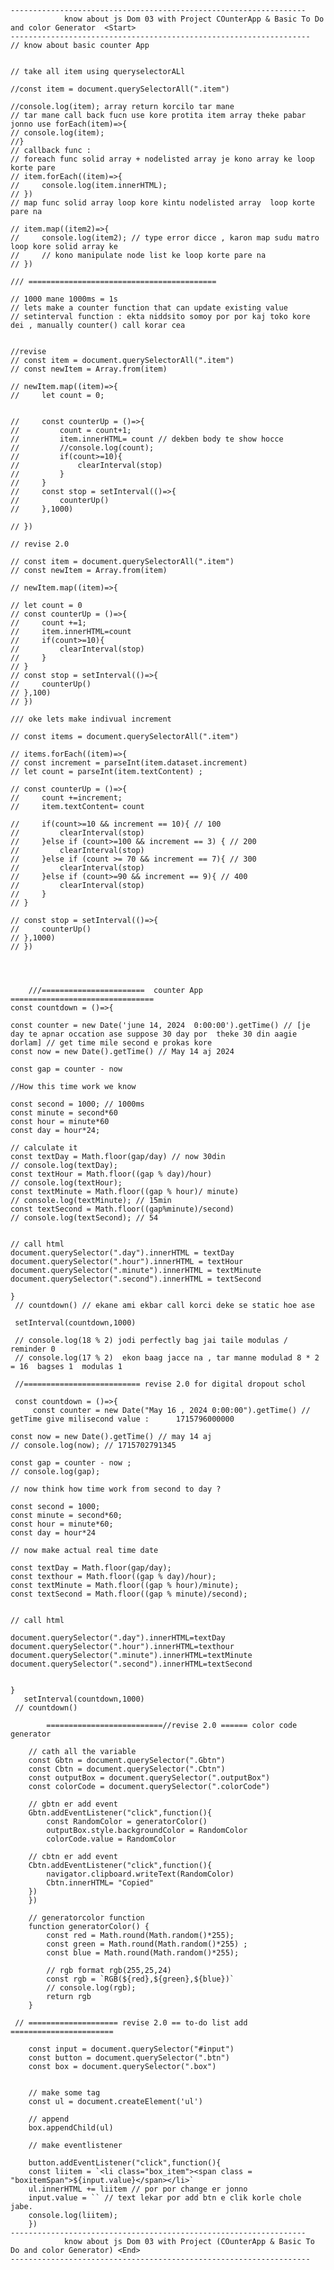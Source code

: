     ------------------------------------------------------------------    
                know about js Dom 03 with Project COunterApp & Basic To Do and color Generator  <Start>
    -------------------------------------------------------------------
    // know about basic counter App
    

    // take all item using queryselectorALl

    //const item = document.querySelectorAll(".item")

    //console.log(item); array return korcilo tar mane
    // tar mane call back fucn use kore protita item array theke pabar jonno use forEach(item)=>{
    // console.log(item);
    //}
    // callback func :  
    // foreach func solid array + nodelisted array je kono array ke loop korte pare
    // item.forEach((item)=>{
    //     console.log(item.innerHTML);
    // })
    // map func solid array loop kore kintu nodelisted array  loop korte pare na

    // item.map((item2)=>{  
    //     console.log(item2); // type error dicce , karon map sudu matro loop kore solid array ke 
    //     // kono manipulate node list ke loop korte pare na 
    // })

    /// ==========================================

    // 1000 mane 1000ms = 1s
    // lets make a counter function that can update existing value
    // setinterval function : ekta niddsito somoy por por kaj toko kore dei , manually counter() call korar cea


    //revise
    // const item = document.querySelectorAll(".item")
    // const newItem = Array.from(item)

    // newItem.map((item)=>{
    //     let count = 0;


    //     const counterUp = ()=>{
    //         count = count+1;
    //         item.innerHTML= count // dekben body te show hocce
    //         //console.log(count);
    //         if(count>=10){
    //             clearInterval(stop)
    //         }
    //     }
    //     const stop = setInterval(()=>{
    //         counterUp()
    //     },1000)

    // })

    // revise 2.0

    // const item = document.querySelectorAll(".item")
    // const newItem = Array.from(item)

    // newItem.map((item)=>{

    // let count = 0
    // const counterUp = ()=>{
    //     count +=1;
    //     item.innerHTML=count
    //     if(count>=10){
    //         clearInterval(stop)
    //     }
    // }
    // const stop = setInterval(()=>{
    //     counterUp()
    // },100)
    // })

    /// oke lets make indivual increment 

    // const items = document.querySelectorAll(".item")

    // items.forEach((item)=>{
    // const increment = parseInt(item.dataset.increment)
    // let count = parseInt(item.textContent) ;

    // const counterUp = ()=>{
    //     count +=increment;
    //     item.textContent= count

    //     if(count>=10 && increment == 10){ // 100
    //         clearInterval(stop)
    //     }else if (count>=100 && increment == 3) { // 200
    //         clearInterval(stop)
    //     }else if (count >= 70 && increment == 7){ // 300
    //         clearInterval(stop)
    //     }else if (count>=90 && increment == 9){ // 400
    //         clearInterval(stop) 
    //     }
    // }

    // const stop = setInterval(()=>{
    //     counterUp()
    // },1000)
    // })




        ///=======================  counter App  ================================
    const countdown = ()=>{

    const counter = new Date('june 14, 2024  0:00:00').getTime() // [je day te apnar occation ase suppose 30 day por  theke 30 din aagie dorlam] // get time mile second e prokas kore 
    const now = new Date().getTime() // May 14 aj 2024

    const gap = counter - now

    //How this time work we know 

    const second = 1000; // 1000ms 
    const minute = second*60
    const hour = minute*60
    const day = hour*24;

    // calculate it
    const textDay = Math.floor(gap/day) // now 30din 
    // console.log(textDay);
    const textHour = Math.floor((gap % day)/hour)
    // console.log(textHour);
    const textMinute = Math.floor((gap % hour)/ minute)
    // console.log(textMinute); // 15min
    const textSecond = Math.floor((gap%minute)/second)
    // console.log(textSecond); // 54


    // call html
    document.querySelector(".day").innerHTML = textDay
    document.querySelector(".hour").innerHTML = textHour
    document.querySelector(".minute").innerHTML = textMinute
    document.querySelector(".second").innerHTML = textSecond

    }
     // countdown() // ekane ami ekbar call korci deke se static hoe ase 

     setInterval(countdown,1000)
     
     // console.log(18 % 2) jodi perfectly bag jai taile modulas / reminder 0
     // console.log(17 % 2)  ekon baag jacce na , tar manne modulad 8 * 2  = 16  bagses 1  modulas 1

     //========================== revise 2.0 for digital dropout schol 

     const countdown = ()=>{
         const counter = new Date("May 16 , 2024 0:00:00").getTime() // getTime give milisecond value :      1715796000000 
    
    const now = new Date().getTime() // may 14 aj
    // console.log(now); // 1715702791345

    const gap = counter - now ;
    // console.log(gap);

    // now think how time work from second to day ? 

    const second = 1000;
    const minute = second*60;
    const hour = minute*60;
    const day = hour*24

    // now make actual real time date

    const textDay = Math.floor(gap/day);
    const texthour = Math.floor((gap % day)/hour);
    const textMinute = Math.floor((gap % hour)/minute);
    const textSecond = Math.floor((gap % minute)/second);
    

    // call html 

    document.querySelector(".day").innerHTML=textDay
    document.querySelector(".hour").innerHTML=texthour
    document.querySelector(".minute").innerHTML=textMinute
    document.querySelector(".second").innerHTML=textSecond


    }
       setInterval(countdown,1000)
     // countdown()

            ==========================//revise 2.0 ====== color code generator 

        // cath all the variable 
        const Gbtn = document.querySelector(".Gbtn")
        const Cbtn = document.querySelector(".Cbtn")
        const outputBox = document.querySelector(".outputBox")
        const colorCode = document.querySelector(".colorCode")

        // gbtn er add event 
        Gbtn.addEventListener("click",function(){
            const RandomColor = generatorColor()
            outputBox.style.backgroundColor = RandomColor
            colorCode.value = RandomColor

        // cbtn er add event 
        Cbtn.addEventListener("click",function(){
            navigator.clipboard.writeText(RandomColor)
            Cbtn.innerHTML= "Copied"
        })
        })

        // generatorcolor function
        function generatorColor() {
            const red = Math.round(Math.random()*255);
            const green = Math.round(Math.random()*255) ;
            const blue = Math.round(Math.random()*255);

            // rgb format rgb(255,25,24)
            const rgb = `RGB(${red},${green},${blue})`
            // console.log(rgb);
            return rgb
        }

     // ==================== revise 2.0 == to-do list add =======================

        const input = document.querySelector("#input")
        const button = document.querySelector(".btn")
        const box = document.querySelector(".box")


        // make some tag
        const ul = document.createElement('ul')

        // append 
        box.appendChild(ul)

        // make eventlistener

        button.addEventListener("click",function(){
        const liitem = `<li class="box_item"><span class = "boxitemSpan">${input.value}</span></li>`
        ul.innerHTML += liitem // por por change er jonno 
        input.value = `` // text lekar por add btn e clik korle chole jabe.
        console.log(liitem);
        })
    ------------------------------------------------------------------    
                know about js Dom 03 with Project (COunterApp & Basic To Do and color Generator) <End>
    -------------------------------------------------------------------